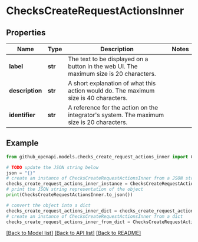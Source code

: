 # ChecksCreateRequestActionsInner


## Properties

Name | Type | Description | Notes
------------ | ------------- | ------------- | -------------
**label** | **str** | The text to be displayed on a button in the web UI. The maximum size is 20 characters. | 
**description** | **str** | A short explanation of what this action would do. The maximum size is 40 characters. | 
**identifier** | **str** | A reference for the action on the integrator&#39;s system. The maximum size is 20 characters. | 

## Example

```python
from github_openapi.models.checks_create_request_actions_inner import ChecksCreateRequestActionsInner

# TODO update the JSON string below
json = "{}"
# create an instance of ChecksCreateRequestActionsInner from a JSON string
checks_create_request_actions_inner_instance = ChecksCreateRequestActionsInner.from_json(json)
# print the JSON string representation of the object
print(ChecksCreateRequestActionsInner.to_json())

# convert the object into a dict
checks_create_request_actions_inner_dict = checks_create_request_actions_inner_instance.to_dict()
# create an instance of ChecksCreateRequestActionsInner from a dict
checks_create_request_actions_inner_from_dict = ChecksCreateRequestActionsInner.from_dict(checks_create_request_actions_inner_dict)
```
[[Back to Model list]](../README.md#documentation-for-models) [[Back to API list]](../README.md#documentation-for-api-endpoints) [[Back to README]](../README.md)


